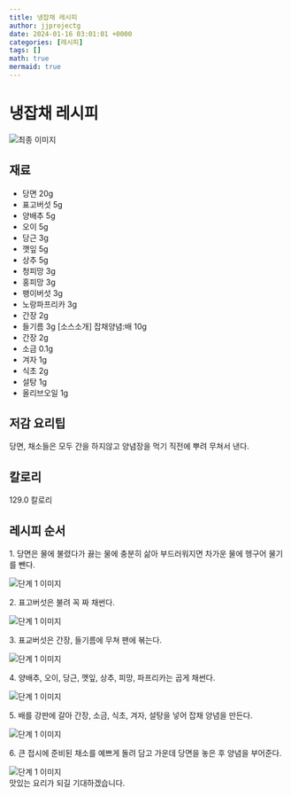 ```yaml
---
title: 냉잡채 레시피
author: jjprojectg
date: 2024-01-16 03:01:01 +0000
categories: [레시피]
tags: []
math: true
mermaid: true
---
```

<meta name="og:type" content="website"/>
<meta charset="UTF-8"/>
<div class="header">
  <h1>냉잡채 레시피</h1>
</div>

<div class="container my-4">
  <div class="row">
    <div class="col-12 col-md-6">
      <div class="recipe-image">
        <img src="http://www.foodsafetykorea.go.kr/uploadimg/20141117/20141117053405_1416213245344.jpg" class="step-image" alt="최종 이미지"/>
      </div>
    </div>
    <div class="col-12 col-md-6">
      <div class="ingredients">
        <h2>재료</h2>
        <ul class="card">
          <li> 당면 20g </li>
          <li>  표고버섯 5g </li>
          <li>  양배추 5g </li>
          <li>  오이 5g </li>
          <li>  당근 3g </li>
          <li>  깻잎 5g </li>
          <li>  상추 5g </li>
          <li>  청피망 3g </li>
          <li>  홍피망 3g </li>
          <li>  팽이버섯 3g </li>
          <li>  노랑파프리카 3g </li>
          <li>  간장 2g </li>
          <li>  들기름 3g [소스소개] 잡채양념:배 10g </li>
          <li>  간장 2g </li>
          <li>  소금 0.1g </li>
          <li>  겨자 1g </li>
          <li>  식초 2g </li>
          <li>  설탕 1g </li>
          <li>  올리브오일 1g </li>
</ul>
      </div>
    </div>
    <div class="col-12 col-md-6">
      <div class="ingredients">
        <h2>저감 요리팁</h2>
        <div class="card"> 
          <p>
            당면, 채소들은 모두 간을 하지않고 양념장을 먹기 직전에 뿌려 무쳐서 낸다.
          </p>
        </div>
      </div>
      <div class="ingredients">
        <h2>칼로리</h2>
        <div class="card"> 
          <p>
            129.0 칼로리
          </p>
        </div>
      </div>
    </div>
  </div>

  <h2 class="my-4">레시피 순서</h2>
  <div class="card recipe-card">
    <div class="card-body recipe-step">
      <p class="card-text step-description">1. 당면은 물에 불렸다가 끓는 물에 충분히 삶아 부드러워지면 차가운 물에 헹구어 물기를 뺀다.</p>
      <img src="http://www.foodsafetykorea.go.kr/uploadimg/cook/811-1.jpg" alt="단계 1 이미지" class="step-image"/>
    </div>
  </div>
  <div class="card recipe-card">
    <div class="card-body recipe-step">
      <p class="card-text step-description">2. 표고버섯은 불려 꼭 짜 채썬다.</p>
      <img src="http://www.foodsafetykorea.go.kr/uploadimg/cook/811-2.jpg" alt="단계 1 이미지" class="step-image"/>
    </div>
  </div>
  <div class="card recipe-card">
    <div class="card-body recipe-step">
      <p class="card-text step-description">3. 표교버섯은 간장, 들기름에 무쳐 팬에 볶는다.</p>
      <img src="http://www.foodsafetykorea.go.kr/uploadimg/cook/811-3.jpg" alt="단계 1 이미지" class="step-image"/>
    </div>
  </div>
  <div class="card recipe-card">
    <div class="card-body recipe-step">
      <p class="card-text step-description">4. 양배추, 오이, 당근, 깻잎, 상추, 피망, 파프리카는 곱게 채썬다.</p>
      <img src="http://www.foodsafetykorea.go.kr/uploadimg/cook/811-4.jpg" alt="단계 1 이미지" class="step-image"/>
    </div>
  </div>
  <div class="card recipe-card">
    <div class="card-body recipe-step">
      <p class="card-text step-description">5. 배를 강판에 갈아 간장, 소금, 식초, 겨자, 설탕을 넣어 잡채 양념을 만든다.</p>
      <img src="http://www.foodsafetykorea.go.kr/uploadimg/cook/811-5.jpg" alt="단계 1 이미지" class="step-image"/>
    </div>
  </div>
  <div class="card recipe-card">
    <div class="card-body recipe-step">
      <p class="card-text step-description">6. 큰 접시에 준비된 채소를 예쁘게 돌려 담고 가운데 당면을 놓은 후 양념을 부어준다.</p>
      <img src="http://www.foodsafetykorea.go.kr/uploadimg/cook/811-6.jpg" alt="단계 1 이미지" class="step-image"/>
    </div>
  </div>

</div>
맛있는 요리가 되길 기대하겠습니다.
